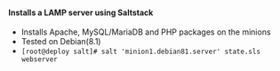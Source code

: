 #### Installs a LAMP server using Saltstack

- Installs Apache, MySQL/MariaDB and PHP packages on the minions
- Tested on Debian(8.1)
- `[root@deploy salt]# salt 'minion1.debian81.server' state.sls webserver`
